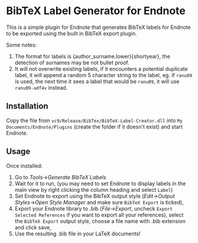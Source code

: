 BibTeX Label Generator for Endnote
==================================
This is a simple plugin for Endnote that generates 
BibTeX labels for Endnote to be exported using the built in BibTeX export plugin.

Some notes:

1. The format for labels is {author_surname.lower}{shortyear}, the detection of surnames may be not bullet proof.
2. It will not overwrite existing labels, if it encounters a potential duplicate label, it
will append a random 5 character string to the label, eg. if `ranu09` is used, the next time 
it sees a label that would be `ranu09`, it will use `ranu09-adf4v` instead.

Installation
------------
Copy the file from `vc9/Release/BibTex/BibTeX-Label-Creator.dll` into `My Documents/Endnote/Plugins` (create the folder if it doesn't exist) and start Endnote.

Usage
-----
Once installed:

1. Go to *Tools*->*Generate BibTeX Labels*
2. Wait for it to run, (you may need to set Endnote to display labels in the main view by right clicking the column heading and select `Label`)
3. Set Endnote to export using the BibTeX output style (*Edit*->*Output Styles*->*Open Style Manager* and make sure `BibTeX Export` is ticked),
4. Export your Endnote library to .bib (*File*->*Export*, uncheck `Export Selected References` if you want to export all your references), select the `BibTeX Export` output style, choose a file name with .bib extension and click save,
5. Use the resulting .bib file in your LaTeX documents!